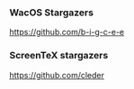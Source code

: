 ### WacOS Stargazers

https://github.com/b-i-g-c-e-e

### ScreenTeX stargazers

https://github.com/cleder

